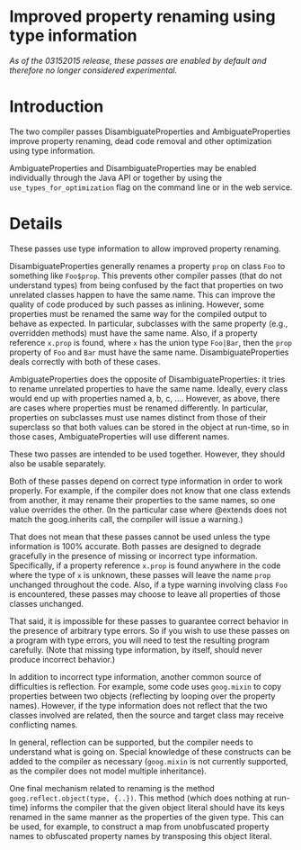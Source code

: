 # Improved property renaming using type information

_As of the 03152015 release, these passes are enabled by default and therefore no longer considered experimental._

# Introduction

The two compiler passes DisambiguateProperties and AmbiguateProperties improve property renaming, dead code removal and other optimization using type information.  

AmbiguateProperties and DisambiguateProperties may be enabled individually through the Java API or together by using the `use_types_for_optimization` flag on the command line or in the web service.

# Details

These passes use type information to allow improved property renaming.

DisambiguateProperties generally renames a property `prop` on class `Foo` to something like `Foo$prop`.  This prevents other compiler passes (that do not understand types) from being confused by the fact that properties on two unrelated classes happen to have the same name.  This can improve the quality of code produced by such passes as inlining.  However, some properties must be renamed the same way for the compiled output to behave as expected.  In particular, subclasses with the same property (e.g., overridden methods) must have the same name.  Also, if a property reference `x.prop` is found, where `x` has the union type `Foo|Bar`, then the `prop` property of `Foo` and `Bar` must have the same name.  DisambiguateProperties deals correctly with both of these cases.

AmbiguateProperties does the opposite of DisambiguateProperties:  it tries to rename unrelated properties to have the same name.  Ideally, every class would end up with properties named a, b, c, ....  However, as above, there are cases where properties must be renamed differently.  In particular, properties on subclasses must use names distinct from those of their superclass so that both values can be stored in the object at run-time, so in those cases, AmbiguateProperties will use different names. 

These two passes are intended to be used together.  However, they should also be usable separately.

Both of these passes depend on correct type information in order to work properly.  For example, if the compiler does not know that one class extends from another, it may rename their properties to the same names, so one value overrides the other.  (In the particular case where @extends does not match the goog.inherits call, the compiler will issue a warning.)

That does not mean that these passes cannot be used unless the type information is 100% accurate.  Both passes are designed to degrade gracefully in the presence of missing or incorrect type information.  Specifically, if a property reference `x.prop` is found anywhere in the code where the type of `x` is unknown, these passes will leave the name `prop` unchanged throughout the code.  Also, if a type warning involving class `Foo` is encountered, these passes may choose to leave all properties of those classes unchanged.

That said, it is impossible for these passes to guarantee correct behavior in the presence of arbitrary type errors.  So if you wish to use these passes on a program with type errors, you will need to test the resulting program carefully.  (Note that missing type information, by itself, should never produce incorrect behavior.)

In addition to incorrect type information, another common source of difficulties is reflection.  For example, some code uses `goog.mixin` to copy properties between two objects (reflecting by looping over the property names).  However, if the type information does not reflect that the two classes involved are related, then the source and target class may receive conflicting names.

In general, reflection can be supported, but the compiler needs to understand what is going on.  Special knowledge of these constructs can be added to the compiler as necessary (`goog.mixin` is not currently supported, as the compiler does not model multiple inheritance).

One final mechanism related to renaming is the method `goog.reflect.object(type, {..})`.  This method (which does nothing at run-time) informs the compiler that the given object literal should have its keys renamed in the same manner as the properties of the given type.  This can be used, for example, to construct a map from unobfuscated property names to obfuscated property names by transposing this object literal.